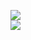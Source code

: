 [![](https://img.shields.io/badge/Made%20With-Github%20Spray-lightgrey.svg?style=for-the-badge&logo=github)](https://github.com/Annihil/github-spray#5297)  
[![](https://i.imgur.com/2DrTn0Z.gif)](https://github.com/Annihil/github-spray)